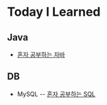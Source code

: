 # Today I Learned

## Java

- [혼자 공부하는 자바](https://github.com/Jinuk93/TIL/blob/master/Java/Hon_Gong_Java/README.md)

## DB
- MySQL
-- [혼자 공부하는 SQL](https://github.com/Jinuk93/TIL/blob/master/DB/MySQL/Hon_Gong_SQL/README.md)
